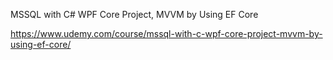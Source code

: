 MSSQL with C# WPF Core Project, MVVM by Using EF Core

https://www.udemy.com/course/mssql-with-c-wpf-core-project-mvvm-by-using-ef-core/